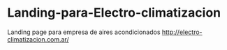 # Landing-para-Electro-climatizacion
Landing page para empresa de aires acondicionados
http://electro-climatizacion.com.ar/
